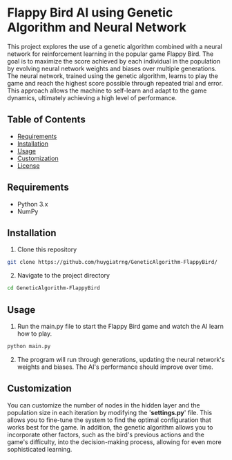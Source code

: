 # Flappy Bird AI using Genetic Algorithm and Neural Network

This project explores the use of a genetic algorithm combined with a neural network for reinforcement learning in the popular game Flappy Bird. The goal is to maximize the score achieved by each individual in the population by evolving neural network weights and biases over multiple generations. The neural network, trained using the genetic algorithm, learns to play the game and reach the highest score possible through repeated trial and error. This approach allows the machine to self-learn and adapt to the game dynamics, ultimately achieving a high level of performance.

## Table of Contents
- [Requirements](#requirements)
- [Installation](#installation)
- [Usage](#usage)
- [Customization](#customization)
- [License](#license)

## Requirements
- Python 3.x
- NumPy

## Installation
1. Clone this repository
```bash
git clone https://github.com/huygiatrng/GeneticAlgorithm-FlappyBird/
```
2. Navigate to the project directory

```bash
cd GeneticAlgorithm-FlappyBird
```
## Usage

1. Run the main.py file to start the Flappy Bird game and watch the AI learn how to play.

```bash
python main.py
```

2. The program will run through generations, updating the neural network's weights and biases. The AI's performance should improve over time.

## Customization
You can customize the number of nodes in the hidden layer and the population size in each iteration by modifying the '**settings.py**' file. This allows you to fine-tune the system to find the optimal configuration that works best for the game. In addition, the genetic algorithm allows you to incorporate other factors, such as the bird's previous actions and the game's difficulty, into the decision-making process, allowing for even more sophisticated learning.


